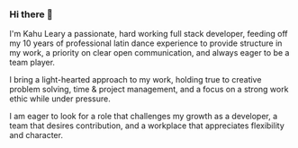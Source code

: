 ### Hi there 👋
I'm Kahu Leary a passionate, hard working full stack developer, feeding off my 10 years of professional latin dance experience to provide structure in my work, a priority on clear open communication, and always eager to be a team player.

I bring a light-hearted approach to my work, holding true to creative problem solving, time & project management, and a focus on a strong work ethic while under pressure.

I am eager to look for a role that challenges my growth as a developer, a team that desires contribution, and a workplace that appreciates flexibility and character.
<!--
**Kahu-Leary/Kahu-Leary** is a ✨ _special_ ✨ repository because its `README.md` (this file) appears on your GitHub profile.

Here are some ideas to get you started:

- 🔭 I’m currently working on ...
- 🌱 I’m currently learning ...
- 👯 I’m looking to collaborate on ...
- 🤔 I’m looking for help with ...
- 💬 Ask me about ...
- 📫 How to reach me: ...
- 😄 Pronouns: ...
- ⚡ Fun fact: ...
-->
